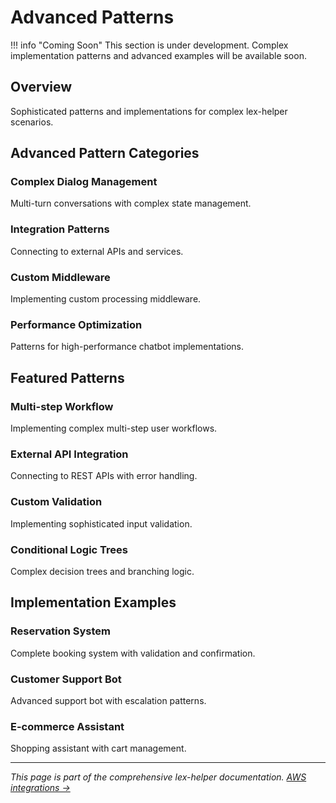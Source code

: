 # Advanced Patterns

!!! info "Coming Soon"
    This section is under development. Complex implementation patterns and advanced examples will be available soon.

## Overview

Sophisticated patterns and implementations for complex lex-helper scenarios.

## Advanced Pattern Categories

### Complex Dialog Management
Multi-turn conversations with complex state management.

### Integration Patterns
Connecting to external APIs and services.

### Custom Middleware
Implementing custom processing middleware.

### Performance Optimization
Patterns for high-performance chatbot implementations.

## Featured Patterns

### Multi-step Workflow
Implementing complex multi-step user workflows.

### External API Integration
Connecting to REST APIs with error handling.

### Custom Validation
Implementing sophisticated input validation.

### Conditional Logic Trees
Complex decision trees and branching logic.

## Implementation Examples

### Reservation System
Complete booking system with validation and confirmation.

### Customer Support Bot
Advanced support bot with escalation patterns.

### E-commerce Assistant
Shopping assistant with cart management.

---

*This page is part of the comprehensive lex-helper documentation. [AWS integrations →](integration-examples.md)*
